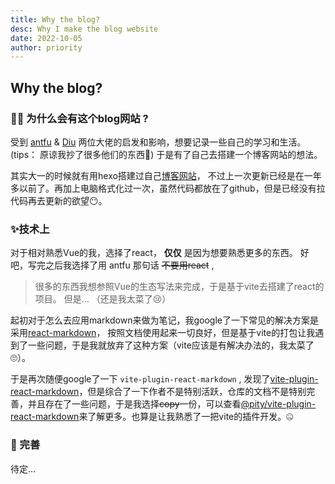 ```yaml
---
title: Why the blog?
desc: Why I make the blog website
date: 2022-10-05
author: priority
---
```


## Why the blog?

### 🤷‍♂️ 为什么会有这个blog网站 ?

受到 [antfu](https://antfu.me/) & [Diu](https://ddiu.io/) 两位大佬的启发和影响，想要记录一些自己的学习和生活。(tips： 原谅我抄了很多他们的东西🤣) 于是有了自己去搭建一个博客网站的想法。

其实大一的时候就有用hexo搭建过自己[博客网站](https://priority3.github.io/)， 不过上一次更新已经是在一年多以前了。再加上电脑格式化过一次，虽然代码都放在了github，但是已经没有拉代码再去更新的欲望😶。

### ✨技术上

对于相对熟悉Vue的我，选择了react， **仅仅** 是因为想要熟悉更多的东西。
好吧，写完之后我选择了用 antfu 那句话 ~~不要用react~~ ,

> 很多的东西我想参照Vue的生态写法来完成，于是基于vite去搭建了react的项目。 但是... （还是我太菜了😢）

起初对于怎么去应用markdown来做为笔记，我google了一下常见的解决方案是采用[react-markdown](https://github.com/remarkjs/react-markdown)， 按照文档使用起来一切良好，但是基于vite的打包让我遇到了一些问题，于是我就放弃了这种方案（vite应该是有解决办法的，我太菜了🙄）。

于是再次随便google了一下 `vite-plugin-react-markdown` , 发现了[vite-plugin-react-markdown](https://github.com/geekris1/vite-plugin-react-markdown)，但是综合了一下作者不是特别活跃，仓库的文档不是特别完善，并且存在了一些问题，于是我选择~~copy~~一份，可以查看[@pity/vite-plugin-react-markdown](https://github.com/priority3/vite-plugin-react-markdown)来了解更多。也算是让我熟悉了一把vite的插件开发。🤐


### 📝 完善

待定...

